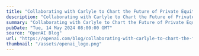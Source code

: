 ```yaml
---
title: "Collaborating with Carlyle to Chart the Future of Private Equity"
description: "Collaborating with Carlyle to Chart the Future of Private Equity"
summary: "Collaborating with Carlyle to Chart the Future of Private Equity"
pubDate: "Tue, 14 May 2024 08:00:00 GMT"
source: "OpenAI Blog"
url: "https://openai.com/blog/collaborating-with-carlyle-to-chart-the-future-of-private-equity"
thumbnail: "/assets/openai_logo.png"
---
```


